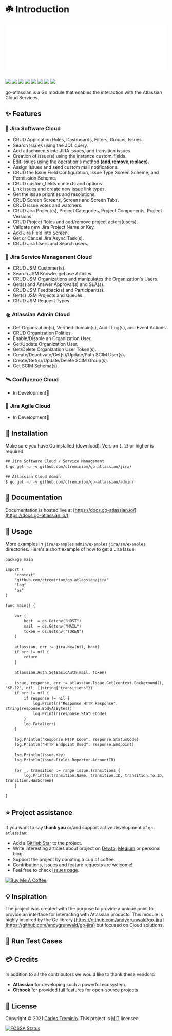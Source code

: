 # ☘️ Introduction



![](.gitbook/assets/go-atlassian-logo.svg)

 [![](https://camo.githubusercontent.com/d937be9c0735b463af1b599bb221b811c701fcc815b8fdd69fb3fca371ed21e9/68747470733a2f2f706b672e676f2e6465762f62616467652f6769746875622e636f6d2f637472656d696e696f6d2f676f2d61746c61737369616e3f75746d5f736f757263653d676f646f63)](https://pkg.go.dev/github.com/ctreminiom/go-atlassian) [![](https://camo.githubusercontent.com/dce12148ca523ebc03c1171d4bf4e072e9413ee8035aa4dfc80cdd4e357c134e/68747470733a2f2f676f7265706f7274636172642e636f6d2f62616467652f637472656d696e696f6d2f676f2d61746c61737369616e)](https://goreportcard.com/report/github.com/ctreminiom/go-atlassian) [![](https://camo.githubusercontent.com/fa2639b5d8dd26b923aea47ba4ce1490c5d78662faa570468ca922abe5237af1/68747470733a2f2f6170702e666f7373612e636f6d2f6170692f70726f6a656374732f6769742532426769746875622e636f6d253246637472656d696e696f6d253246676f2d61746c61737369616e2e7376673f747970653d736869656c64)](https://app.fossa.com/projects/git%2Bgithub.com%2Fctreminiom%2Fgo-atlassian?ref=badge_shield) [![](https://camo.githubusercontent.com/4be14314593355db96f4198d84ad5ea634269fe544d635a52f125b855e32219b/68747470733a2f2f636f6465636f762e696f2f67682f637472656d696e696f6d2f676f2d61746c61737369616e2f6272616e63682f6d61696e2f67726170682f62616467652e7376673f746f6b656e3d47304b504e4d54495256)](https://codecov.io/gh/ctreminiom/go-atlassian) [![](https://camo.githubusercontent.com/d01759d87aaba86cf8c3f2e23bab2b03d285b550c2893e39060c28f01b8f9d35/68747470733a2f2f6170702e636f646163792e636f6d2f70726f6a6563742f62616467652f47726164652f6665356331623363396664363466383439383961653531633432383033343536)](https://www.codacy.com/gh/ctreminiom/go-atlassian/dashboard?utm_source=github.com&utm_medium=referral&utm_content=ctreminiom/go-atlassian&utm_campaign=Badge_Grade) [![](https://camo.githubusercontent.com/83d3746e5881c1867665223424263d8e604df233d0a11aae0813e0414d433943/68747470733a2f2f696d672e736869656c64732e696f2f62616467652f6c6963656e73652d4d49542d626c75652e737667)](https://github.com/ctreminiom/go-atlassian/blob/master/LICENSE) [![](https://camo.githubusercontent.com/06c412f257676ff43d3934f1c1f1d455d6d7f8115734d97ef6b4379a414b33c4/68747470733a2f2f696d672e736869656c64732e696f2f6769746875622f776f726b666c6f772f7374617475732f637472656d696e696f6d2f676f2d61746c61737369616e2f54657374696e673f6c6162656c3d2546302539462541372541412532307465737473267374796c653d666c617426636f6c6f723d373543343642)](https://github.com/ctreminiom/go-atlassian/actions?query=workflow%3ATesting) [![](https://camo.githubusercontent.com/035a5d1b682c8149a27cea632d609ce279c81343a0f265e35f72341578b5565b/68747470733a2f2f696d672e736869656c64732e696f2f62616467652f254630253946253932254131253230676f2d646f63756d656e746174696f6e2d3030414344372e7376673f7374796c653d666c6174)](https://docs.go-atlassian.io/)

go-atlassian is a Go module that enables the interaction with the Atlassian Cloud Services.

## ✨ Features

### 🛫 Jira Software Cloud

* CRUD Application Roles, Dashboards, Filters, Groups, Issues.
* Search Issues using the JQL query.
* Add attachments into JIRA issues, and transition issues.
* Creation of issue\(s\) using the instance custom\_fields.
* Edit issues using the operation's method **\(add,remove,replace\).**
* Assign issues and send custom mail notifications.
* CRUD the Issue Field Configuration, Issue Type Screen Scheme, and Permission Scheme.
* CRUD custom\_fields contexts and options.
* Link issues and create new issue link types.
* Get the issue priorities and resolutions.
* CRUD Screen Screens, Screens and Screen Tabs.
* CRUD issue votes and watchers.
* CRUD Jira Project\(s\), Project Categories, Project Components, Project Versions.
* CRUD Project Roles and add/remove project actors\(users\).
* Validate new Jira Project Name or Key.
* Add Jira Field into Screen.
* Get or Cancel Jira Async Task\(s\).
* CRUD Jira Users and Search users.

### 🛬 Jira Service Management Cloud

* CRUD JSM Customer\(s\).
* Search JSM Knowledgebase Articles.
* CRUD JSM Organizations and manipulates the Organization's Users.
* Get\(s\) and Answer Approval\(s\) and SLA\(s\).
* CRUD JSM Feedback\(s\) and Participant\(s\).
* Get\(s\) JSM Projects and Queues.
* CRUD JSM Request Types.

### 🛸 Atlassian Admin Cloud

* Get Organization\(s\), Verified Domain\(s\), Audit Log\(s\), and Event Actions.
* CRUD Organization Polities.
* Enable/Disable an Organization User.
* Get/Update Organization User.
* Get/Delete Organization User Token\(s\).
* Create/Deactivate/Get\(s\)/Update/Path SCIM User\(s\).
* Create/Get\(s\)/Update/Delete SCIM Group\(s\).
* Get SCIM Schema\(s\).

### 🛰️ Confluence Cloud

* In Development🔨

### 🚠 Jira Agile Cloud

* In Development🔨

## 🔰 Installation

Make sure you have Go installed \(download\). Version `1.13` or higher is required.

```text
## Jira Software Cloud / Service Management
$ go get -u -v github.com/ctreminiom/go-atlassian/jira/

## Atlassian Cloud Admin
$ go get -u -v github.com/ctreminiom/go-atlassian/admin/
```

## 📓 Documentation

Documentation is hosted live at [https://docs.go-atlassian.io/](https://docs.go-atlassian.io/)

## 📝 Usage

More examples in `jira/examples` `admin/examples` `jira/sm/examples` directories. Here's a short example of how to get a Jira Issue:

```text
package main

import (
	"context"
	"github.com/ctreminiom/go-atlassian/jira"
	"log"
	"os"
)

func main() {

	var (
		host  = os.Getenv("HOST")
		mail  = os.Getenv("MAIL")
		token = os.Getenv("TOKEN")
	)

	atlassian, err := jira.New(nil, host)
	if err != nil {
		return
	}

	atlassian.Auth.SetBasicAuth(mail, token)

	issue, response, err := atlassian.Issue.Get(context.Background(), "KP-12", nil, []string{"transitions"})
	if err != nil {
		if response != nil {
			log.Println("Response HTTP Response", string(response.BodyAsBytes))
			log.Println(response.StatusCode)
		}
		log.Fatal(err)
	}

	log.Println("Response HTTP Code", response.StatusCode)
	log.Println("HTTP Endpoint Used", response.Endpoint)

	log.Println(issue.Key)
	log.Println(issue.Fields.Reporter.AccountID)

	for _, transition := range issue.Transitions {
		log.Println(transition.Name, transition.ID, transition.To.ID, transition.HasScreen)
	}

}
```

## ⭐️ Project assistance

If you want to say **thank you** or/and support active development of `go-atlassian`:

* Add a [GitHub Star](https://github.com/ctreminiom/go-atlassian) to the project.
* Write interesting articles about project on [Dev.to](https://dev.to/), [Medium](https://medium.com/) or personal blog.
* Support the project by donating a cup of coffee.
* Contributions, issues and feature requests are welcome!
* Feel free to check [issues page](https://github.com/ctreminiom/go-atlassian/issues).

[![Buy Me A Coffee](https://camo.githubusercontent.com/c3f856bacd5b09669157ed4774f80fb9d8622dd45ce8fdf2990d3552db99bd27/68747470733a2f2f7777772e6275796d6561636f666665652e636f6d2f6173736574732f696d672f637573746f6d5f696d616765732f6f72616e67655f696d672e706e67)](https://www.buymeacoffee.com/ctreminiom)

## 💡 Inspiration

The project was created with the purpose to provide a unique point to provide an interface for interacting with Atlassian products. This module is highly inspired by the Go library [https://github.com/andygrunwald/go-jira](https://github.com/andygrunwald/go-jira) but focused on Cloud solutions.

## 🧪 Run Test Cases

## 💳 Credits

In addition to all the contributors we would like to thank these vendors:

* **Atlassian** for developing such a powerful ecosystem.
* **Gitbook** for provided full features for open-source projects

## 📝 License

Copyright © 2021 [Carlos Treminio](https://github.com/ctreminiom). This project is [MIT](https://opensource.org/licenses/MIT) licensed.

[![FOSSA Status](https://camo.githubusercontent.com/225779948e4b6b38821405cda256693d1c12977647d0667a19851c34602103ee/68747470733a2f2f6170702e666f7373612e636f6d2f6170692f70726f6a656374732f6769742532426769746875622e636f6d253246637472656d696e696f6d253246676f2d61746c61737369616e2e7376673f747970653d6c61726765)](https://app.fossa.com/projects/git%2Bgithub.com%2Fctreminiom%2Fgo-atlassian?ref=badge_large)

